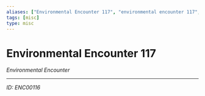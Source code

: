 ```yaml
---
aliases: ["Environmental Encounter 117", "environmental encounter 117", "117 Encounter Environmental"]
tags: [misc]
type: misc
---
```


# Environmental Encounter 117

*Environmental Encounter*

---
*ID: ENC00116*